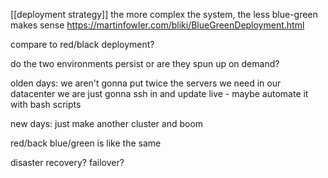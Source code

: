 [[deployment strategy]] 
the more complex the system, the less blue-green makes sense
https://martinfowler.com/bliki/BlueGreenDeployment.html

compare to red/black deployment?



do the two environments persist or are they spun up on demand?


olden days:
we aren't gonna put twice the servers we need in our datacenter
we are just gonna ssh in and update live - maybe automate it with bash scripts

new days:
just make another cluster and boom




red/back blue/green is like the same



disaster recovery? failover?